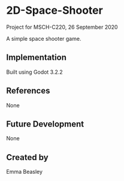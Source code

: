 # 2D-Space-Shooter
Project for MSCH-C220, 26 September 2020

A simple space shooter game.

## Implementation
Built using Godot 3.2.2
## References
None
## Future Development
None
## Created by
Emma Beasley
